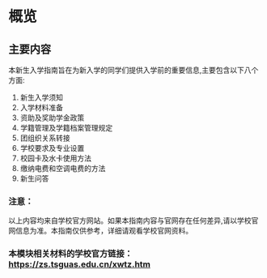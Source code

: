 # 概览
## 主要内容
本新生入学指南旨在为新入学的同学们提供入学前的重要信息,主要包含以下八个方面:
1. 新生入学须知
2. 入学材料准备
3. 资助及奖助学金政策
4. 学籍管理及学籍档案管理规定
5. 团组织关系转接
6. 学校要求及专业设置
7. 校园卡及水卡使用方法
8. 缴纳电费和空调电费的方法
9. 新生问答

### 注意：
以上内容均来自学校官方网站。如果本指南内容与官网存在任何差异,请以学校官网信息为准。本指南仅供参考，详细请观看学校官网资料。
### 本模块相关材料的学校官方链接：https://zs.tsguas.edu.cn/xwtz.htm
